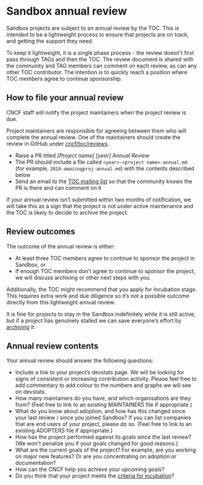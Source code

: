 # Sandbox annual review 

Sandbox projects are subject to an annual review by the TOC. This is intended to be a lightweight process to ensure that projects are on track, and getting the support they need.

To keep it lightweight, it is a single phase process - the review doesn't first pass through TAGs and then the TOC. The review document is shared with the community and TAG members can comment on each review, as can any other TOC contributor. The intention is to quickly reach a position where TOC members agree to continue sponsorship. 

## How to file your annual review

CNCF staff will notify the project maintainers when the project review is due. 

Project maintainers are responsible for agreeing between them who will complete the annual review. One of the maintainers should create the review in GitHub under [cncf/toc/reviews](https://github.com/cncf/toc/tree/main/reviews). 

* Raise a PR titled *[Project name] [year] Annual Review*
* The PR should include a file called `<year>-<project name>-annual.md` (for example, `2019-amazingproj-annual.md`) with the contents described below
* Send an email to the [TOC mailing list](mailto:cncf-toc@lists.cncf.io) so that the community knows the PR is there and can comment on it

If your annual review isn’t submitted within two months of notification, we will take this as a sign that the project is not under active maintenance and the TOC is likely to decide to archive the project. 

## Review outcomes

The outcome of the annual review is either:

* At least three TOC members agree to continue to sponsor the project in Sandbox, or
* If enough TOC members don’t agree to continue to sponsor the project, we will discuss archiving or other next steps with you. 

Additionally, the TOC might recommend that you apply for Incubation stage. This requires extra work and due diligence so it’s not a possible outcome directly from this lightweight annual review. 

It is fine for projects to stay in the Sandbox indefinitely while it is still active, but if a project has genuinely stalled we can save everyone’s effort by [archiving](https://github.com/cncf/toc/blob/main/process/archiving.md) it. 

## Annual review contents

Your annual review should answer the following questions: 

* Include a link to your project’s devstats page. We will be looking for signs of consistent or increasing contribution activity. Please feel free to add commentary to add colour to the numbers and graphs we will see on devstats.
* How many maintainers do you have, and which organisations are they from? (Feel free to link to an existing MAINTAINERS file if appropriate.)
* What do you know about adoption, and how has this changed since your last review / since you joined Sandbox? If you can list companies that are end users of your project, please do so. (Feel free to link to an existing ADOPTERS file if appropriate.)
* How has the project performed against its goals since the last review? (We won't penalize you if your goals changed for good reasons.)
* What are the current goals of the project? For example, are you working on major new features? Or are you concentrating on adoption or documentation? 
* How can the CNCF help you achieve your upcoming goals? 
* Do you think that your project meets the [criteria for incubation](https://github.com/cncf/toc/blob/main/process/graduation_criteria.md#incubating-stage)? 





